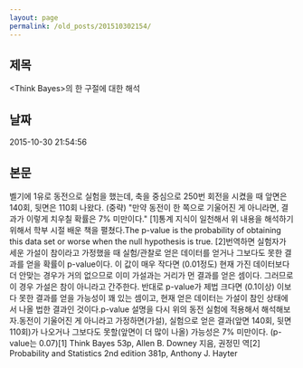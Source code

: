 ```yaml
---
layout: page
permalink: /old_posts/201510302154/
---
```


## 제목
&lt;Think Bayes&gt;의 한 구절에 대한 해석

## 날짜
2015-10-30 21:54:56

## 본문
벨기에 1유로 동전으로 실험을 했는데, 축을 중심으로 250번 회전을 시켰을 때 앞면은 140회, 뒷면은 110회 나왔다. (중략) "만약 동전이 한 쪽으로 기울어진 게 아니라면, 결과가 이렇게 치우칠 확률은 7% 미만이다." [1]통계 지식이 일천해서 위 내용을 해석하기 위해서 학부 시절 배운 책을 펼쳤다.The p-value is the probability of obtaining this data set or worse when the null hypothesis is true. [2]번역하면 실험자가 세운 가설이 참이라고 가정했을 때 실험/관찰로 얻은 데이터를 얻거나 그보다도 못한 결과를 얻을 확률이 p-value이다. 이 값이 매우 작다면 (0.01정도) 현재 가진 데이터보다 더 안맞는 경우가 거의 없으므로 이미 가설과는 거리가 먼 결과를 얻은 셈이다. 그러므로 이 경우 가설은 참이 아니라고 간주한다. 반대로 p-value가 제법 크다면 (0.1이상) 이보다 못한 결과를 얻을 가능성이 꽤 있는 셈이고, 현재 얻은 데이터는 가설이 참인 상태에서 나올 법한 결과인 것이다.p-value 설명을 다시 위의 동전 실험에 적용해서 해석해보자.동전이 기울어진 게 아니라고 가정하면(가설), 실험으로 얻은 결과(앞면 140회, 뒷면 110회)가 나오거나 그보다도 못할(앞면이 더 많이 나올) 가능성은 7% 미만이다. (p-value는 0.07)[1] Think Bayes 53p, Allen B. Downey 지음, 권정민 역[2] Probability and Statistics 2nd edition 381p, Anthony J. Hayter